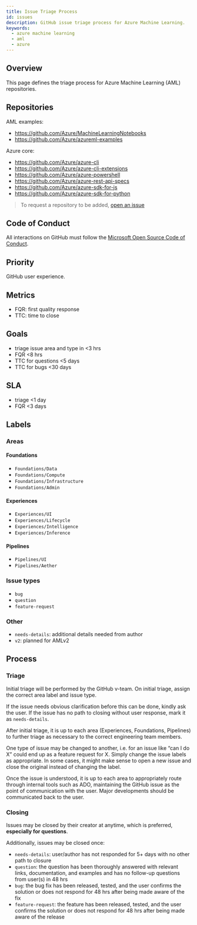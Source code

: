 ```yaml
---
title: Issue Triage Process
id: issues
description: GitHub issue triage process for Azure Machine Learning.
keywords:
  - azure machine learning
  - aml
  - azure
---
```


## Overview

This page defines the triage process for Azure Machine Learning (AML) repositories.

## Repositories

AML examples:

- https://github.com/Azure/MachineLearningNotebooks
- https://github.com/Azure/azureml-examples

Azure core:

- https://github.com/Azure/azure-cli
- https://github.com/Azure/azure-cli-extensions
- https://github.com/Azure/azure-powershell
- https://github.com/Azure/azure-rest-api-specs
- https://github.com/Azure/azure-sdk-for-js
- https://github.com/Azure/azure-sdk-for-python

> To request a repository to be added, [open an issue](https://github.com/Azure/azureml-web/issues)

## Code of Conduct

All interactions on GitHub must follow the [Microsoft Open Source Code of Conduct](https://opensource.microsoft.com/codeofconduct/).

## Priority

GitHub user experience.

## Metrics

- FQR: first quality response
- TTC: time to close

## Goals

- triage issue area and type in <3 hrs
- FQR <8 hrs
- TTC for questions <5 days
- TTC for bugs <30 days

## SLA

- triage <1 day
- FQR <3 days

## Labels

### Areas

#### Foundations

- `Foundations/Data`
- `Foundations/Compute`
- `Foundations/Infrastructure`
- `Foundations/Admin`

#### Experiences

- `Experiences/UI`
- `Experiences/Lifecycle`
- `Experiences/Intelligence`
- `Experiences/Inference`

#### Pipelines

- `Pipelines/UI`
- `Pipelines/Aether`

### Issue types

- `bug`
- `question`
- `feature-request`

### Other

- `needs-details`: additional details needed from author
- `v2`: planned for AMLv2

## Process

### Triage

Initial triage will be performed by the GitHub v-team. On initial triage, assign the correct area label and issue type.  

If the issue needs obvious clarification before this can be done, kindly ask the user. If the issue has no path to closing without user response, mark it as `needs-details`.

After initial triage, it is up to each area (Experiences, Foundations, Pipelines) to further triage as necessary to the correct engineering team members.  

One type of issue may be changed to another, i.e. for an issue like “can I do X” could end up as a feature request for X. Simply change the issue labels as appropriate. In some cases, it might make sense to open a new issue and close the original instead of changing the label.

Once the issue is understood, it is up to each area to appropriately route through internal tools such as ADO, maintaining the GitHub issue as the point of communication with the user. Major developments should be communicated back to the user.

### Closing

Issues may be closed by their creator at anytime, which is preferred, **especially for questions**.

Additionally, issues may be closed once:

- `needs-details`: user/author has not responded for 5+ days with no other path to closure
- `question`: the question has been thoroughly answered with relevant links, documentation, and examples and has no follow-up questions from user(s) in 48 hrs
- `bug`: the bug fix has been released, tested, and the user confirms the solution or does not respond for 48 hrs after being made aware of the fix
- `feature-request`: the feature has been released, tested, and the user confirms the solution or does not respond for 48 hrs after being made aware of the release
